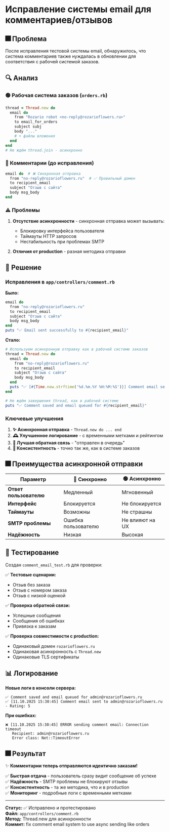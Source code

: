 # Исправление системы email для комментариев/отзывов

## 🎆 Проблема
После исправления тестовой системы email, обнаружилось, что система комментариев также нуждалась в обновлении для соответствия с рабочей системой заказов.

## 🔍 Анализ

### 🟢 Рабочая система заказов (`orders.rb`)
```ruby
thread = Thread.new do
  email do
    from "Rozario robot <no-reply@rozarioflowers.ru>"
    to email_for_orders
    subject subj
    body "..."
    # + файлы вложения
  end
end
# Не ждём thread.join - асинхронно
```

### 🔴 Комментарии (до исправления)
```ruby
email do  # ❌ Синхронная отправка
  from "no-reply@rozarioflowers.ru"  # ✅ Правильный домен
  to recipient_email
  subject "Отзыв с сайта"
  body msg_body
end
```

### ⚠️ Проблемы
1. **Отсутствие асинхронности** - синхронная отправка может вызывать:
   - Блокировку интерфейса пользователя
   - Таймауты HTTP запросов
   - Нестабильность при проблемах SMTP

2. **Отличия от production** - разная методика отправки

## 🚀 Решение

### Исправления в `app/controllers/comment.rb`

**Было:**
```ruby
email do
  from "no-reply@rozarioflowers.ru"
  to recipient_email
  subject "Отзыв с сайта"
  body msg_body
end
puts "✅ Email sent successfully to #{recipient_email}"
```

**Стало:**
```ruby
# Используем асинхронную отправку как в рабочей системе заказов
thread = Thread.new do
  email do
    from "no-reply@rozarioflowers.ru"
    to recipient_email
    subject "Отзыв с сайта"
    body msg_body
  end
  puts "✅ [#{Time.now.strftime('%d.%m.%Y %H:%M:%S')}] Comment email sent to #{recipient_email} - Rating: #{rating}"
end

# Не ждём завершения thread, как в рабочей системе
puts "✅ Comment saved and email queued for #{recipient_email}"
```

### Ключевые улучшения

1. **✨ Асинхронная отправка** - `Thread.new do ... end`
2. **🕰️ Улучшенное логирование** - с временными метками и рейтингом
3. **💬 Лучшая обратная связь** - "отправлен в очередь"
4. **🔄 Консистентность** - точно так же, как в системе заказов

## 🎆 Преимущества асинхронной отправки

| Параметр | 🔴 Синхронно | 🟢 Асинхронно |
|-----------|----------------|---------------|
| **Ответ пользователю** | Медленный | Мгновенный |
| **Интерфейс** | Блокируется | Не блокируется |
| **Таймауты** | Возможны | Не страшны |
| **SMTP проблемы** | Ошибка пользователю | Не влияют на UX |
| **Надёжность** | Низкая | Высокая |

## 🧪 Тестирование

Создан `comment_email_test.rb` для проверки:

✅ **Тестовые сценарии:**
- Отзыв без заказа
- Отзыв с номером заказа  
- Отзыв с низкой оценкой

✅ **Проверка обратной связи:**
- Успешные сообщения
- Сообщения об ошибках
- Привязка к заказам

✅ **Проверка совместимости с production:**
- Одинаковый домен `rozarioflowers.ru`
- Одинаковая асинхронность с `Thread.new`
- Одинаковые TLS сертификаты

## 📊 Логирование

**Новые логи в консоли сервера:**
```
✅ Comment saved and email queued for admin@rozarioflowers.ru
✅ [11.10.2025 15:30:45] Comment email sent to admin@rozarioflowers.ru - Rating: 5
```

**При ошибках:**
```
❌ [11.10.2025 15:30:45] ERROR sending comment email: Connection timeout
   Recipient: admin@rozarioflowers.ru
   Error class: Net::TimeoutError
```

## 🎆 Результат

✨ **Комментарии теперь отправляются идентично заказам!**

✅ **Быстрая отдача** - пользователь сразу видит сообщение об успехе  
✅ **Надёжность** - SMTP проблемы не блокируют отзывы  
✅ **Консистентность** - та же методика, что и в production  
✅ **Мониторинг** - подробные логи с временными метками  

---

**Статус:** ✅ Исправлено и протестировано  
**Файл:** `app/controllers/comment.rb`  
**Метод:** Thread.new для асинхронности  
**Коммит:** fix comment email system to use async sending like orders  
